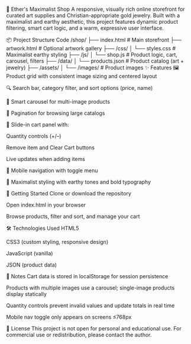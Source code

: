 🌿 Ether's Maximalist Shop
A responsive, visually rich online storefront for curated art supplies and Christian-appropriate gold jewelry. Built with a maximalist and earthy aesthetic, this project features dynamic product filtering, smart cart logic, and a warm, expressive user interface.

📦 Project Structure
Code
/shop/
├── index.html              # Main storefront
├── artwork.html            # Optional artwork gallery
├── /css/
│   └── styles.css          # Maximalist earthy styling
├── /js/
│   └── shop.js             # Product logic, cart, carousel, filters
├── /data/
│   └── products.json       # Product catalog (art + jewelry)
├── /assets/
│   └── /images/            # Product images
✨ Features
🖼️ Product grid with consistent image sizing and centered layout

🔍 Search bar, category filter, and sort options (price, name)

🎠 Smart carousel for multi-image products

📄 Pagination for browsing large catalogs

🛒 Slide-in cart panel with:

Quantity controls (+/–)

Remove item and Clear Cart buttons

Live updates when adding items

📱 Mobile navigation with toggle menu

🎨 Maximalist styling with earthy tones and bold typography

🚀 Getting Started
Clone or download the repository

Open index.html in your browser

Browse products, filter and sort, and manage your cart

🛠 Technologies Used
HTML5

CSS3 (custom styling, responsive design)

JavaScript (vanilla)

JSON (product data)

🧠 Notes
Cart data is stored in localStorage for session persistence

Products with multiple images use a carousel; single-image products display statically

Quantity controls prevent invalid values and update totals in real time

Mobile nav toggle only appears on screens ≤768px

📜 License
This project is not open for personal and educational use. For commercial use or redistribution, please contact the author.